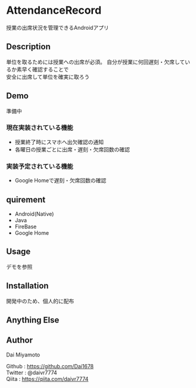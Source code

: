 # AttendanceRecord
授業の出席状況を管理できるAndroidアプリ

## Description   
単位を取るためには授業への出席が必須。
自分が授業に何回遅刻・欠席しているか素早く確認することで  
安全に出席して単位を確実に取ろう

## Demo  

準備中

### 現在実装されている機能  
- 授業終了時にスマホへ出欠確認の通知
- 各曜日の授業ごとに出席・遅刻・欠席回数の確認

### 実装予定されている機能
- Google Homeで遅刻・欠席回数の確認

## quirement  
- Android(Native)
- Java
- FireBase
- Google Home

## Usage  
デモを参照

## Installation  

開発中のため、個人的に配布  

## Anything Else  

## Author  

Dai Miyamoto  

Github : https://github.com/Dai1678  
Twitter : @daivr7774  
Qiita : https://qiita.com/daivr7774  
